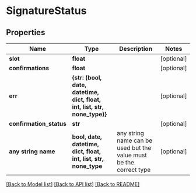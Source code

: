 # SignatureStatus


## Properties
Name | Type | Description | Notes
------------ | ------------- | ------------- | -------------
**slot** | **float** |  | [optional] 
**confirmations** | **float** |  | [optional] 
**err** | **{str: (bool, date, datetime, dict, float, int, list, str, none_type)}** |  | [optional] 
**confirmation_status** | **str** |  | [optional] 
**any string name** | **bool, date, datetime, dict, float, int, list, str, none_type** | any string name can be used but the value must be the correct type | [optional]

[[Back to Model list]](../README.md#documentation-for-models) [[Back to API list]](../README.md#documentation-for-api-endpoints) [[Back to README]](../README.md)


